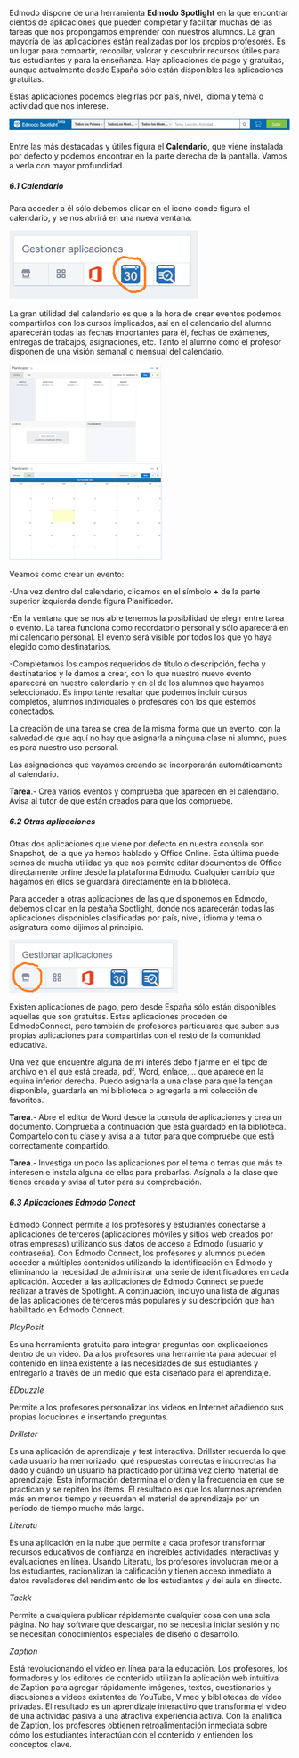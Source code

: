 Edmodo dispone de una herramienta **Edmodo Spotlight** en la que encontrar cientos de aplicaciones que pueden completar y facilitar muchas de las tareas que nos propongamos emprender con nuestros alumnos. La gran mayoría de las aplicaciones están realizadas por los propios profesores. Es un lugar para compartir, recopilar, valorar y descubrir recursos útiles para tus estudiantes y para la enseñanza. Hay aplicaciones de pago y gratuitas, aunque actualmente desde España sólo están disponibles las aplicaciones gratuitas.

Estas aplicaciones podemos elegirlas por país, nivel, idioma y tema o actividad que nos interese.

![](/assets/import23.png)

Entre las más destacadas y útiles figura el **Calendario**, que viene instalada por defecto y podemos encontrar en la parte derecha de la pantalla. Vamos a verla con mayor profundidad.

##### 6.1 Calendario

Para acceder a él sólo debemos clicar en el icono donde figura el calendario, y se nos abrirá en una nueva ventana.

![](/assets/import24.png)

La gran utilidad del calendario es que a la hora de crear eventos podemos compartirlos con los cursos implicados, así en el calendario del alumno aparecerán todas las fechas importantes para él, fechas de exámenes, entregas de trabajos, asignaciones, etc. Tanto el alumno como el profesor disponen de una visión semanal o mensual del calendario.

![](/assets/import25.png)![](/assets/import26.png)

Veamos como crear un evento:

-Una vez dentro del calendario, clicamos en el símbolo **+** de la parte superior izquierda donde figura Planificador.

-En la ventana que se nos abre tenemos la posibilidad de elegir entre tarea o evento. La tarea funciona como recordatorio personal y sólo aparecerá en mi calendario personal. El evento será visible por todos los que yo haya elegido como destinatarios.

-Completamos los campos requeridos de título o descripción, fecha y destinatarios y le damos a crear, con lo que nuestro nuevo evento aparecerá en nuestro calendario y en el de los alumnos que hayamos seleccionado. Es importante resaltar que podemos incluir cursos completos, alumnos individuales o profesores con los que estemos conectados.

La creación de una tarea se crea de la misma forma que un evento, con la salvedad de que aquí no hay que asignarla a ninguna clase ni alumno, pues es para nuestro uso personal.

Las asignaciones que vayamos creando se incorporarán automáticamente al calendario.

**Tarea**.- Crea varios eventos y comprueba que aparecen en el calendario. Avisa al tutor de que están creados para que los compruebe.

##### 6.2 Otras aplicaciones

Otras dos aplicaciones que viene por defecto en nuestra consola son Snapshot, de la que ya hemos hablado y Office Online. Esta última puede sernos de mucha utilidad ya que nos permite editar documentos de Office directamente online desde la plataforma Edmodo. Cualquier cambio que hagamos en ellos se guardará directamente en la biblioteca.

Para acceder a otras aplicaciones de las que disponemos en Edmodo, debemos clicar en la pestaña Spotlight, donde nos aparecerán todas las aplicaciones disponibles clasificadas por país, nivel, idioma y tema o asignatura como dijimos al principio.

![](/assets/import27.png)

Existen aplicaciones de pago, pero desde España sólo están disponibles aquellas que son gratuitas. Estas aplicaciones proceden de EdmodoConnect, pero también de profesores particulares que suben sus propias aplicaciones para compartirlas con el resto de la comunidad educativa.

Una vez que encuentre alguna de mi interés debo fijarme en el tipo de archivo en el que está creada, pdf, Word, enlace,… que aparece en la equina inferior derecha. Puedo asignarla a una clase para que la tengan disponible, guardarla en mi biblioteca o agregarla a mi colección de favoritos.

**Tarea**.- Abre el editor de Word desde la consola de aplicaciones y crea un documento. Comprueba a continuación que está guardado en la biblioteca. Compartelo con tu clase y avisa a al tutor para que compruebe que está correctamente compartido.

**Tarea**.- Investiga un poco las aplicaciones por el tema o temas que más te interesen e instala alguna de ellas para probarlas. Asígnala a la clase que tienes creada y avisa al tutor para su comprobación.

##### 6.3 Aplicaciones Edmodo Conect

Edmodo Connect permite a los profesores y estudiantes conectarse a aplicaciones de terceros \(aplicaciones móviles y sitios web creados por otras empresas\) utilizando sus datos de acceso a Edmodo \(usuario y contraseña\). Con Edmodo Connect, los profesores y alumnos pueden acceder a múltiples contenidos utilizando la identificación en Edmodo y eliminando la necesidad de administrar una serie de identificadores en cada aplicación. Acceder a las aplicaciones de Edmodo Connect se puede realizar a través de Spotlight. A continuación, incluyo una lista de algunas de las aplicaciones de terceros más populares y su descripción que han habilitado en Edmodo Connect.

_PlayPosit_

Es una herramienta gratuita para integrar preguntas con explicaciones dentro de un video. Da a los profesores una herramienta para adecuar el contenido en línea existente a las necesidades de sus estudiantes y entregarlo a través de un medio que está diseñado para el aprendizaje.

_EDpuzzle_

Permite a los profesores personalizar los videos en Internet añadiendo sus propias locuciones e insertando preguntas.

_Drillster_

Es una aplicación de aprendizaje y test interactiva. Drillster recuerda lo que cada usuario ha memorizado, qué respuestas correctas e incorrectas ha dado y cuándo un usuario ha practicado por última vez cierto material de aprendizaje. Esta información determina el orden y la frecuencia en que se practican y se repiten los ítems. El resultado es que los alumnos aprenden más en menos tiempo y recuerdan el material de aprendizaje por un período de tiempo mucho más largo.

_Literatu_

Es una aplicación en la nube que permite a cada profesor transformar recursos educativos de confianza en increíbles actividades interactivas y evaluaciones en línea. Usando Literatu, los profesores involucran mejor a los estudiantes, racionalizan la calificación y tienen acceso inmediato a datos reveladores del rendimiento de los estudiantes y del aula en directo.

_Tackk_

Permite a cualquiera publicar rápidamente cualquier cosa con una sola página. No hay software que descargar, no se necesita iniciar sesión y no se necesitan conocimientos especiales de diseño o desarrollo.

_Zaption_

Está revolucionando el vídeo en línea para la educación. Los profesores, los formadores y los editores de contenido utilizan la aplicación web intuitiva de Zaption para agregar rápidamente imágenes, textos, cuestionarios y discusiones a videos existentes de YouTube, Vimeo y bibliotecas de vídeo privadas. El resultado es un aprendizaje interactivo que transforma el video de una actividad pasiva a una atractiva experiencia activa. Con la analítica de Zaption, los profesores obtienen retroalimentación inmediata sobre cómo los estudiantes interactúan con el contenido y entienden los conceptos clave.

